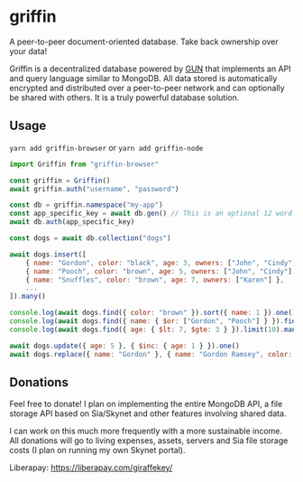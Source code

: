 # griffin

A peer-to-peer document-oriented database. Take back ownership over your data!

Griffin is a decentralized database powered by [GUN](https://github.com/amark/gun) that implements an API and query language similar to MongoDB. All data stored is automatically encrypted and distributed over a peer-to-peer network and can optionally be shared with others. It is a truly powerful database solution.

## Usage

`yarn add griffin-browser` or `yarn add griffin-node`

```js
import Griffin from "griffin-browser"

const griffin = Griffin()
await griffin.auth("username", "password")

const db = griffin.namespace("my-app")
const app_specific_key = await db.gen() // This is an optional 12 word mnemonic generated by the user
await db.auth(app_specific_key)

const dogs = await db.collection("dogs")

await dogs.insert([
	{ name: "Gordon", color: "black", age: 3, owners: ["John", "Cindy"] },
	{ name: "Pooch", color: "brown", age: 5, owners: ["John", "Cindy"] },
	{ name: "Snuffles", color: "brown", age: 7, owners: ["Karen"] },
	...
]).many()

console.log(await dogs.find({ color: "brown" }).sort({ name: 1 }).one())
console.log(await dogs.find({ name: { $or: ["Gordon", "Pooch"] } }).fields({ _id: 0 }).many())
console.log(await dogs.find({ age: { $lt: 7, $gte: 3 } }).limit(10).many())

await dogs.update({ age: 5 }, { $inc: { age: 1 } }).one()
await dogs.replace({ name: "Gordon" }, { name: "Gordon Ramsey", color: "blonde", age: 54, owners: null })
```

## Donations

Feel free to donate! I plan on implementing the entire MongoDB API, a file storage API based on Sia/Skynet and other features involving shared data.

I can work on this much more frequently with a more sustainable income. All donations will go to living expenses, assets, servers and Sia file storage costs (I plan on running my own Skynet portal).

Liberapay: https://liberapay.com/giraffekey/
